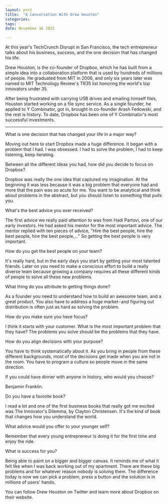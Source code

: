 ```yaml
---
layout: post
title:  "A Conversation With Drew Houston"
categories: 
tags: 
date: Novembee 16 2015

---
```


At this year's TechCrunch Disrupt in San Francisco, the tech entrepreneur talks about his business, success, and the one decision that has changed his life.

Drew Houston, is the co-founder of Dropbox, which he has built from a simple idea into a collaboration platform that is used by hundreds of millions of people. He graduated from MIT in 2006, and only six years later was named to MIT Technology Review's TR35 list honoring the world's top innovators under 35.

After being frustrated with carrying USB drives and emailing himself files, Houston started working on a file sync service. As a single founder, he applied to Y Combinator, got in, brought in co-founder Arash Fedowski, and the rest is history. To date, Dropbox has been one of Y Combinator's most successful investments.

---

What is one decision that has changed your life in a major way?

Moving out here to start Dropbox made a huge difference. It began with a problem that I had. I was obsessed. I had to solve the problem, I had to keep listening, keep iterating.

Between all the different ideas you had, how did you decide to focus on Dropbox?

Dropbox was really the one idea that captured my imagination. At the beginning it was less because it was a big problem that everyone had and more that the pain was so acute for me. You want to be analytical and think about problems in the abstract, but you should listen to something that pulls you.

What's the best advice you ever received?

The first advice we really paid attention to was from Hadi Partovi, one of our early investors. He had asked his mentor for the most important advice. The mentor replied with ten pieces of advice, "Hire the best people, hire the best people, hire the best people,…" So getting the best people is very important.

How do you get the best people on your team?

It's really hard, but in the early days you start by getting your most talented friends. Later on you need to make a conscious effort to build a really diverse team because growing a company requires all these different kinds of people to solve all these new problems.

What thing do you attribute to getting things done?

As a founder you need to understand how to build an awesome team, and a great product. You also have to address a huge market - and figuring out distribution is often just as hard as solving the problem.

How do you make sure you have focus?

I think it starts with your customer. What is the most important problem that they have? The problems you solve should be the problems that they have.

How do you align decisions with your purpose?

You have to think systematically about it. As you bring in people from these different backgrounds, most of the decisions get made when you are not in the room. You have to program a culture so people move in the same direction.

If you could have dinner with anyone in history, who would you choose?

Benjamin Franklin.

Do you have a favorite book?

I read a lot and one of the first business books that really got me excited was The Innovator's Dilemma, by Clayton Christensen. It's the kind of book that changes how you understand the world.

What advice would you offer to your younger self?

Remember that every young entrepreneur is doing it for the first time and enjoy the ride.

What is success for you?

Being able to paint on a bigger and bigger canvas. It reminds me of what it felt like when I was back working out of my apartment. There are these big problems and for whatever reason nobody is solving them. The difference today is now we can pick a problem, press a button and the solution is in millions of users' hands.

You can follow Drew Houston on Twitter and learn more about Dropbox on their website.
